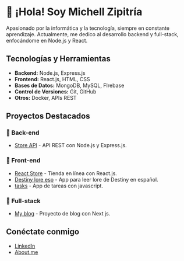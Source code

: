 # 👋 ¡Hola! Soy Michell Zipitría

Apasionado por la informática y la tecnología, siempre en constante aprendizaje. Actualmente, me dedico al desarrollo backend y full-stack, enfocándome en Node.js y React.

## Tecnologías y Herramientas

- **Backend:** Node.js, Express.js
- **Frontend:** React.js, HTML, CSS
- **Bases de Datos:** MongoDB, MySQL, FIrebase
- **Control de Versiones:** Git, GitHub
- **Otros:** Docker, APIs REST

## Proyectos Destacados

### 🔹 Back-end
- [Store API](https://github.com/mzipi/store-api) - API REST con Node.js y Express.js.
  
### 🔹 Front-end
- [React Store](https://github.com/mzipi/react-store) - Tienda en línea con React.js.
- [Destiny lore esp](https://github.com/mzipi/destiny-lore-esp) - App para leer lore de Destiny en español.
- [tasks](https://github.com/mzipi/tasks) - App de tareas con javascript.

### 🔹 Full-stack
- [My blog](https://github.com/mzipi/my-blog) - Proyecto de blog con Next js.

## Conéctate conmigo

- [LinkedIn](https://www.linkedin.com/in/michellz)
- [About.me](https://about.me/mzipi)